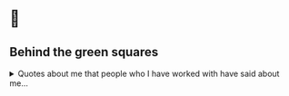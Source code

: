 # :strawberry:
 
## Behind the green squares

<details>
<summary>Quotes about me that people who I have worked with have said about me...</summary>

> her perspective has been critical to our success and that of our clients. A consummate professional, she is crushingly competent   
&mdash; President

> You are the totality of what everyone else is trying to be and do. You're the goal, not the person striving to achieve it.   
&mdash; CEO 

>I would pay money for a book of your bug reports.   
&mdash; QA Lead 

>I don't know if you know but finding people with a relentless work ethic combined with autodidactic passion is not common.   
&mdash; Director

> easily the best QA manager that I've ever worked for and would highly recommend anything in which she is involved   
&mdash; Senior Quality Lead

> her leadership as Director inspires me to create change for the good of our company, our clients, and myself.    
&mdash; Technical Project Manager

> Her passion for software quality, her work ethic, her leadership, and her drive to constantly adapt and learn, have all left an indelible mark on our company culture and approach to software development.   
&mdash; CTO


</details> 
